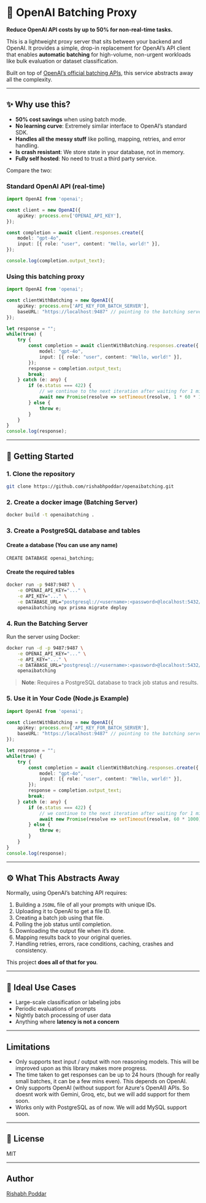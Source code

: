 # 🧠 OpenAI Batching Proxy

**Reduce OpenAI API costs by up to 50% for non-real-time tasks.**

This is a lightweight proxy server that sits between your backend and OpenAI. It provides a simple, drop-in replacement for OpenAI’s API client that enables **automatic batching** for high-volume, non-urgent workloads like bulk evaluation or dataset classification.

Built on top of [OpenAI’s official batching APIs](https://platform.openai.com/docs/guides/batch#4-check-the-status-of-a-batch), this service abstracts away all the complexity.

---

## ✨ Why use this?

- **50% cost savings** when using batch mode.
- **No learning curve**: Extremely similar interface to OpenAI’s standard SDK.
- **Handles all the messy stuff** like polling, mapping, retries, and error handling.
- **Is crash resistant**: We store state in your database, not in memory.
- **Fully self hosted**: No need to trust a third party service.

Compare the two:

### Standard OpenAI API (real-time)

```ts
import OpenAI from 'openai';

const client = new OpenAI({
    apiKey: process.env['OPENAI_API_KEY'],
});

const completion = await client.responses.create({
    model: "gpt-4o",
    input: [{ role: "user", content: "Hello, world!" }],
});

console.log(completion.output_text);
```

### Using this batching proxy

```ts
import OpenAI from 'openai';

const clientWithBatching = new OpenAI({
    apiKey: process.env['API_KEY_FOR_BATCH_SERVER'],
    baseURL: "https://localhost:9487" // pointing to the batching server
});

let response = "";
while(true) {
    try {
        const completion = await clientWithBatching.responses.create({
            model: "gpt-4o",
            input: [{ role: "user", content: "Hello, world!" }],
        });
        response = completion.output_text;
        break;
    } catch (e: any) {
        if (e.status === 422) {
            // we continue to the next iteration after waiting for 1 min
            await new Promise(resolve => setTimeout(resolve, 1 * 60 * 1000));
        } else {
            throw e;
        }
    }
}
console.log(response);
```

---

## 🚀 Getting Started

### 1. Clone the repository

```bash
git clone https://github.com/rishabhpoddar/openaibatching.git
```

### 2. Create a docker image (Batching Server)

```bash
docker build -t openaibatching .
```

### 3. Create a PostgreSQL database and tables

#### Create a database (You can use any name)

```psql
CREATE DATABASE openai_batching;
```

#### Create the required tables

```bash
docker run -p 9487:9487 \
    -e OPENAI_API_KEY="..." \
    -e API_KEY="..." \
    -e DATABASE_URL="postgresql://<username>:<password>@localhost:5432/openai_batching?connection_limit=4" \
    openaibatching npx prisma migrate deploy
```

### 4. Run the Batching Server

Run the server using Docker:

```bash
docker run -d -p 9487:9487 \
    -e OPENAI_API_KEY="..." \
    -e API_KEY="..." \
    -e DATABASE_URL="postgresql://<username>:<password>@localhost:5432/openai_batching?connection_limit=4" \
    openaibatching
```

> **Note**: Requires a PostgreSQL database to track job status and results.

### 5. Use it in Your Code (Node.js Example)

```ts
import OpenAI from 'openai';

const clientWithBatching = new OpenAI({
    apiKey: process.env['API_KEY_FOR_BATCH_SERVER'],
    baseURL: "https://localhost:9487" // pointing to the batching server
});

let response = "";
while(true) {
    try {
        const completion = await clientWithBatching.responses.create({
            model: "gpt-4o",
            input: [{ role: "user", content: "Hello, world!" }],
        });
        response = completion.output_text;
        break;
    } catch (e: any) {
        if (e.status === 422) {
            // we continue to the next iteration after waiting for 1 min
            await new Promise(resolve => setTimeout(resolve, 60 * 1000));
        } else {
            throw e;
        }
    }
}
console.log(response);
```

---

## ⚙️ What This Abstracts Away

Normally, using OpenAI’s batching API requires:

1. Building a `JSONL` file of all your prompts with unique IDs.
2. Uploading it to OpenAI to get a file ID.
3. Creating a batch job using that file.
4. Polling the job status until completion.
5. Downloading the output file when it’s done.
6. Mapping results back to your original queries.
7. Handling retries, errors, race conditions, caching, crashes and consistency.

This project **does all of that for you**.

---

## 🧩 Ideal Use Cases

- Large-scale classification or labeling jobs
- Periodic evaluations of prompts
- Nightly batch processing of user data
- Anything where **latency is not a concern**

---

## Limitations

- Only supports text input / output with non reasoning models. This will be improved upon as this library makes more progress.
- The time taken to get responses can be up to 24 hours (though for really small batches, it can be a few mins even). This depends on OpenAI.
- Only supports OpenAI (without support for Azure's OpenAI) APIs. So doesnt work with Gemini, Groq, etc, but we will add support for them soon.
- Works only with PostgreSQL as of now. We will add MySQL support soon.

---

## 📄 License

MIT

---

## Author

[Rishabh Poddar](https://github.com/rishabhpoddar)
